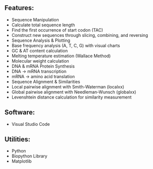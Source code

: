 ## Features:
- Sequence Manipulation
- Calculate total sequence length
- Find the first occurrence of start codon (TAC)
- Construct new sequences through slicing, combining, and reversing
- Sequence Analysis & Plotting
- Base frequency analysis (A, T, C, G) with visual charts
- GC & AT content calculation
- Melting temperature estimation (Wallace Method)
- Molecular weight calculation
- DNA & mRNA Protein Synthesis
- DNA → mRNA transcription
- mRNA → amino acid translation
- Sequence Alignment & Similarities
- Local pairwise alignment with Smith-Waterman (localxx)
- Global pairwise alignment with Needleman-Wunsch (globalxx)
- Levenshtein distance calculation for similarity measurement

## Software:
- Visual Studio Code

## Utilities:
- Python
- Biopython Library
- Matplotlib

